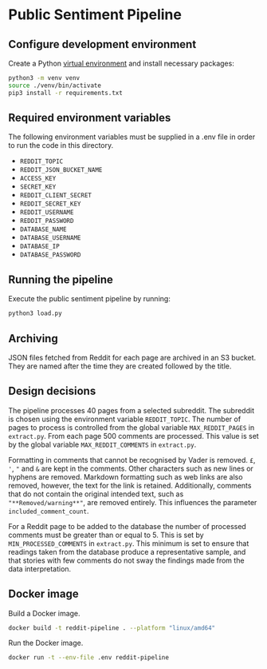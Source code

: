 # Public Sentiment Pipeline

## Configure development environment

Create a Python [virtual environment](https://docs.python.org/3/library/venv.html) and install necessary packages:

```sh
python3 -m venv venv
source ./venv/bin/activate
pip3 install -r requirements.txt
```

## Required environment variables

The following environment variables must be supplied in a .env file in order to run the code in this directory.

- `REDDIT_TOPIC`
- `REDDIT_JSON_BUCKET_NAME`
- `ACCESS_KEY`
- `SECRET_KEY`
- `REDDIT_CLIENT_SECRET`
- `REDDIT_SECRET_KEY`
- `REDDIT_USERNAME`
- `REDDIT_PASSWORD`
- `DATABASE_NAME`
- `DATABASE_USERNAME`
- `DATABASE_IP`
- `DATABASE_PASSWORD`

## Running the pipeline

Execute the public sentiment pipeline by running:

```sh
python3 load.py
```

## Archiving

JSON files fetched from Reddit for each page are archived in an S3 bucket. They are named after the time they are created followed by the title.

## Design decisions

The pipeline processes 40 pages from a selected subreddit. The subreddit is chosen using the environment variable `REDDIT_TOPIC`. The number of pages to process is controlled from the global variable `MAX_REDDIT_PAGES` in `extract.py`. From each page 500 comments are processed. This value is set by the global variable `MAX_REDDIT_COMMENTS` in `extract.py`.

Formatting in comments that cannot be recognised by Vader is removed. `£`, `'`, `"` and `&` are kept in the comments. Other characters such as new lines or hyphens are removed. Markdown formatting such as web links are also removed, however, the text for the link is retained. Additionally, comments that do not contain the original intended text, such as `"**Removed/warning**"`, are removed entirely. This influences the parameter `included_comment_count`.

For a Reddit page to be added to the database the number of processed comments must be greater than or equal to 5. This is set by `MIN_PROCESSED_COMMENTS` in `extract.py`. This minimum is set to ensure that readings taken from the database produce a representative sample, and that stories with few comments do not sway the findings made from the data interpretation.

## Docker image

Build a Docker image.

```sh
docker build -t reddit-pipeline . --platform "linux/amd64"
```

Run the Docker image.

```sh
docker run -t --env-file .env reddit-pipeline
```
